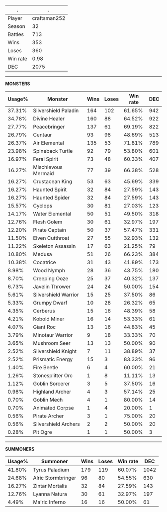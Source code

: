 .|.
|-|-
Player|craftsman252
Season|32
Battles|713
Wins|353
Loses|360
Win rate|0.98
DEC|2075

---
**MONSTERS**

Usage%|Monster|Wins|Loses|Win rate|DEC|
-|-|-|-|-|-|
37.31%|Silvershield Paladin|164|102|61.65%|942|
34.78%|Divine Healer|160|88|64.52%|922|
27.77%|Peacebringer|137|61|69.19%|822|
26.79%|Centaur|93|98|48.69%|513|
26.37%|Air Elemental|135|53|71.81%|789|
23.98%|Spineback Turtle|92|79|53.80%|601|
16.97%|Feral Spirit|73|48|60.33%|407|
16.27%|Mischievous Mermaid|77|39|66.38%|528|
16.27%|Crustacean King|53|63|45.69%|339|
16.27%|Haunted Spirit|32|84|27.59%|143|
16.27%|Haunted Spider|32|84|27.59%|143|
15.57%|Cyclops|30|81|27.03%|123|
14.17%|Water Elemental|50|51|49.50%|318|
12.76%|Flesh Golem|30|61|32.97%|197|
12.20%|Pirate Captain|50|37|57.47%|331|
11.50%|Elven Cutthroat|27|55|32.93%|132|
11.22%|Skeleton Assassin|17|63|21.25%|79|
10.80%|Medusa|51|26|66.23%|384|
10.38%|Cocatrice|31|43|41.89%|173|
8.98%|Wood Nymph|28|36|43.75%|180|
8.70%|Creeping Ooze|25|37|40.32%|137|
6.73%|Javelin Thrower|24|24|50.00%|154|
5.61%|Silvershield Warrior|15|25|37.50%|86|
5.33%|Grumpy Dwarf|10|28|26.32%|65|
4.35%|Cerberus|15|16|48.39%|58|
4.21%|Kobold Miner|16|14|53.33%|61|
4.07%|Giant Roc|13|16|44.83%|45|
3.79%|Minotaur Warrior|9|18|33.33%|70|
3.65%|Mushroom Seer|13|13|50.00%|90|
2.52%|Silvershield Knight|7|11|38.89%|37|
2.52%|Prismatic Energy|15|3|83.33%|96|
1.40%|Fire Beetle|6|4|60.00%|21|
1.26%|Stonesplitter Orc|1|8|11.11%|13|
1.12%|Goblin Sorcerer|3|5|37.50%|16|
0.98%|Highland Archer|4|3|57.14%|25|
0.70%|Goblin Mech|4|1|80.00%|14|
0.70%|Animated Corpse|1|4|20.00%|1|
0.56%|Pirate Archer|3|1|75.00%|20|
0.56%|Silvershield Archers|2|2|50.00%|20|
0.28%|Pit Ogre|1|1|50.00%|3|

---
**SUMMONERS**

Usage%|Summoner|Wins|Loses|Win rate|DEC|
-|-|-|-|-|-|
41.80%|Tyrus Paladium|179|119|60.07%|1042|
24.68%|Alric Stormbringer|96|80|54.55%|630|
16.27%|Zintar Mortalis|32|84|27.59%|143|
12.76%|Lyanna Natura|30|61|32.97%|197|
4.49%|Malric Inferno|16|16|50.00%|61|
